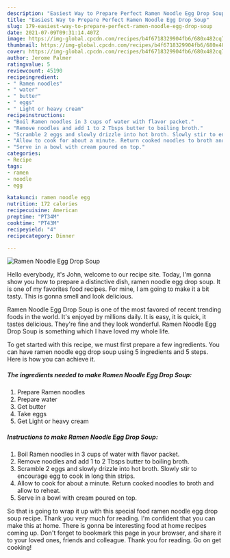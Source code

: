 ```yaml
---
description: "Easiest Way to Prepare Perfect Ramen Noodle Egg Drop Soup"
title: "Easiest Way to Prepare Perfect Ramen Noodle Egg Drop Soup"
slug: 179-easiest-way-to-prepare-perfect-ramen-noodle-egg-drop-soup
date: 2021-07-09T09:31:14.407Z
image: https://img-global.cpcdn.com/recipes/b4f6718329904fb6/680x482cq70/ramen-noodle-egg-drop-soup-recipe-main-photo.jpg
thumbnail: https://img-global.cpcdn.com/recipes/b4f6718329904fb6/680x482cq70/ramen-noodle-egg-drop-soup-recipe-main-photo.jpg
cover: https://img-global.cpcdn.com/recipes/b4f6718329904fb6/680x482cq70/ramen-noodle-egg-drop-soup-recipe-main-photo.jpg
author: Jerome Palmer
ratingvalue: 5
reviewcount: 45190
recipeingredient:
- " Ramen noodles"
- " water"
- " butter"
- " eggs"
- " Light or heavy cream"
recipeinstructions:
- "Boil Ramen noodles in 3 cups of water with flavor packet."
- "Remove noodles and add 1 to 2 Tbsps butter to boiling broth."
- "Scramble 2 eggs and slowly drizzle into hot broth. Slowly stir to encourage egg to cook in long thin strips."
- "Allow to cook for about a minute. Return cooked noodles to broth and allow to reheat."
- "Serve in a bowl with cream poured on top."
categories:
- Recipe
tags:
- ramen
- noodle
- egg

katakunci: ramen noodle egg 
nutrition: 172 calories
recipecuisine: American
preptime: "PT34M"
cooktime: "PT43M"
recipeyield: "4"
recipecategory: Dinner

---
```



![Ramen Noodle Egg Drop Soup](https://img-global.cpcdn.com/recipes/b4f6718329904fb6/680x482cq70/ramen-noodle-egg-drop-soup-recipe-main-photo.jpg)

Hello everybody, it's John, welcome to our recipe site. Today, I'm gonna show you how to prepare a distinctive dish, ramen noodle egg drop soup. It is one of my favorites food recipes. For mine, I am going to make it a bit tasty. This is gonna smell and look delicious.



Ramen Noodle Egg Drop Soup is one of the most favored of recent trending foods in the world. It's enjoyed by millions daily. It is easy, it is quick, it tastes delicious. They're fine and they look wonderful. Ramen Noodle Egg Drop Soup is something which I have loved my whole life.


To get started with this recipe, we must first prepare a few ingredients. You can have ramen noodle egg drop soup using 5 ingredients and 5 steps. Here is how you can achieve it.

<!--inarticleads1-->

##### The ingredients needed to make Ramen Noodle Egg Drop Soup:

1. Prepare  Ramen noodles
1. Prepare  water
1. Get  butter
1. Take  eggs
1. Get  Light or heavy cream




<!--inarticleads2-->

##### Instructions to make Ramen Noodle Egg Drop Soup:

1. Boil Ramen noodles in 3 cups of water with flavor packet.
1. Remove noodles and add 1 to 2 Tbsps butter to boiling broth.
1. Scramble 2 eggs and slowly drizzle into hot broth. Slowly stir to encourage egg to cook in long thin strips.
1. Allow to cook for about a minute. Return cooked noodles to broth and allow to reheat.
1. Serve in a bowl with cream poured on top.




So that is going to wrap it up with this special food ramen noodle egg drop soup recipe. Thank you very much for reading. I'm confident that you can make this at home. There is gonna be interesting food at home recipes coming up. Don't forget to bookmark this page in your browser, and share it to your loved ones, friends and colleague. Thank you for reading. Go on get cooking!
